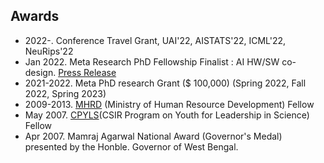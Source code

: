 ## Awards
- 2022-. Conference Travel Grant, UAI'22, AISTATS'22, ICML'22, NeuRips'22 
- Jan 2022. Meta Research PhD Fellowship Finalist : AI HW/SW co-design. [Press Release](https://research.facebook.com/blog/2022/2/announcing-the-recipients-of-the-2022-meta-phd-research-fellowship/)
- 2021-2022. Meta PhD research Grant ($ 100,000) (Spring 2022, Fall 2022, Spring 2023)   
- 2009-2013. [MHRD](https://mhrd.gov.in/) (Ministry of Human Resource Development) Fellow 
- May 2007. [CPYLS](http://csirhrdg.res.in/cpyls.htm)(CSIR Program on Youth for Leadership in Science) Fellow 
- Apr 2007. Mamraj Agarwal National Award (Governor's Medal) presented by the Honble. Governor of West Bengal. 
